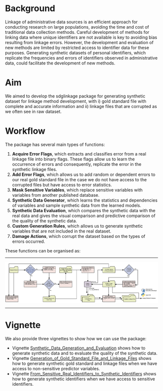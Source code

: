 # Background


Linkage of administrative data sources is an efficient approach for conducting research on large populations, avoiding the time and cost of traditional data collection methods. Careful development of methods for linking data where unique identifiers are not available is key to avoiding bias resulting from linkage errors. However, the development and evaluation of new methods are limited by restricted access to identifier data for these purposes. Generating synthetic datasets of personal identifiers, which replicate the frequencies and errors of identifiers observed in administrative data, could facilitate the development of new methods. 


# Aim

We aimed to develop the sdglinkage package for generating synthetic dataset for linkage method development, with i) gold standard file with complete and accurate information and ii) linkage files that are corrupted as we often see in raw dataset.


# Workflow

The package has several main types of functions:

1. **Acquire Error Flags**, which extracts and classifies error from a real linkage file into binary flags. These flags allow us to learn the occurrence of errors and consequently, replicate the error in the synthetic linkage files. 
2. **Add Error Flags**, which allows us to add random or dependent errors to our real gold standard file in the case we do not have access to the corrupted files but have access to error statistics.
3. **Mask Sensitive Variables**, which replace sensitive variables with variables from another published database.
4. **Synthetic Data Generator**, which learns the statistics and dependencies of variables and sample synthetic data from the learned models.
5. **Synthetic Data Evaluation**, which compares the synthetic data with the real data and gives the visual comparison and predictive comparison of the quality of the synthetic data.
6. **Custom Generation Rules**, which allows us to generate synthetic variables that are not included in the real dataset. 
7. **Damage Actions**, which corrupt the dataset based on the types of errors occurred. 


These functions can be organised as:

---

![Workflow of Synthetic Data Generation.](vignettes/sdg_workflow.png) 

---

# Vignette

We also provide three vignettes to show how we can use the package: 

* Vignette [Synthetic_Data_Generation_and_Evaluation](doc/Synthetic_Data_Generation_and_Evaluation.html) shows how to generate synthetic data and to evaluate the quality of the synthetic data. 
* Vignette [Generation_of_Gold_Standard_File_and_Linkage_Files](doc/Generation_of_Gold_Standard_File_and_Linkage_Files.html) shows how to generate synthetic gold standard and linkage files when we have access to non-sensitive predictor variables.
* Vignette [From_Sensitive_Real_Identifiers_to_Synthetic_Identifiers](doc/From_Sensitive_Real_Identifiers_to_Synthetic_Identifiers.html) shows how to generate synthetic identifiers when we have access to sensitive identifiers.
